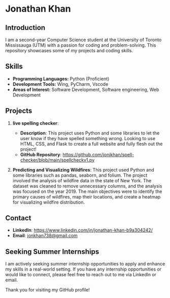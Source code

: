 # Jonathan Khan

## Introduction
I am a second-year Computer Science student at the University of Toronto Mississauga (UTM)
with a passion for coding and problem-solving. This repository showcases some of my projects and coding skills.

## Skills
- **Programming Languages:** Python (Proficient)
- **Development Tools:** Wing, PyCharm, Vscode
- **Areas of Interest:** Software Development, Software engineering, Web Development

## Projects
1. **live spelling checker**: 
   - **Description**: This project uses Python and some libraries to let the user know if they have spelled something wrong.
                      Looking to use HTML, CSS, and Flask to create a full website and fully flesh out the project!
   - **GitHub Repository**: https://github.com/jonjkhan/spell-checker/blob/main/spellcheckv1.py
   
2. **Predicting and Visualizing Wildfires**: This project used Python and some libraries such as pandas, seaborn, and folium. The project involved the analysis of wildfire data in the state of New York. The dataset was cleaned to remove unnecessary columns, and the analysis was focused on the year 2019. The main objectives were to identify the primary causes of wildfires, map their locations, and create a heatmap for visualizing wildfire distribution.


## Contact
- **LinkedIn**: https://www.linkedin.com/in/jonathan-khan-b9a304242/
- **Email**: jonkhan738@gmail.com

## Seeking Summer Internships
I am actively seeking summer internship opportunities to apply and enhance my skills in a real-world setting. 
If you have any internship opportunities or would like to connect, please feel free to reach out to me via LinkedIn or email.

Thank you for visiting my GitHub profile!
